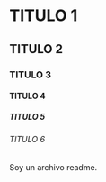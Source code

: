 # TITULO 1
## TITULO 2
### TITULO 3
#### TITULO 4
##### TITULO 5
###### TITULO 6
Soy un archivo readme.